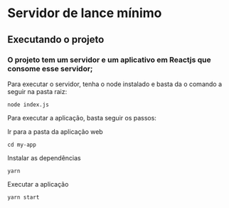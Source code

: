 # Servidor de lance mínimo

##  Executando o projeto

### O projeto tem  um servidor e um aplicativo em Reactjs que consome esse servidor;

Para executar o servidor, tenha o node instalado e basta da o comando a seguir na pasta raiz:

``` 
node index.js
```
Para executar a aplicação, basta seguir os passos:

Ir para a pasta da aplicação web
``` 
cd my-app
```
Instalar as dependências
``` 
yarn
```
Executar a aplicação
``` 
yarn start
```
